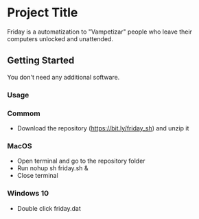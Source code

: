 # Project Title

Friday is a automatization to "Vampetizar" people who leave their computers unlocked and unattended.

## Getting Started

You don't need any additional software.

### Usage

### Commom
* Download the repository (https://bit.ly/friday_sh) and unzip it

### MacOS
* Open terminal and go to the repository folder
* Run nohup sh friday.sh &
* Close terminal

### Windows 10
* Double click friday.dat